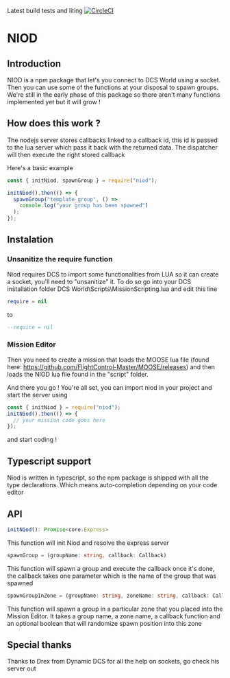 Latest build tests and liting
[![CircleCI](https://circleci.com/gh/Ked57/NIOD.svg?style=svg)](https://circleci.com/gh/Ked57/NIOD)

# NIOD

## Introduction

NIOD is a npm package that let's you connect to DCS World using a socket. Then you can use some of the functions at your disposal to spawn groups. We're still in the early phase of this package so there aren't many functions implemented yet but it will grow !

## How does this work ?

The nodejs server stores callbacks linked to a callback id, this id is passed to the lua server which pass it
back with the returned data. The dispatcher will then execute the right stored callback

Here's a basic example

```javascript
const { initNiod, spawnGroup } = require("niod");

initNiod().then(() => {
  spawnGroup("template_group", () =>
    console.log("your group has been spawned")
  );
});
```

## Instalation

### Unsanitize the require function

Niod requires DCS to import some functionalities from LUA so it can create a socket, you'll need to "unsanitize" it. To do so go into your DCS installation folder DCS World\Scripts\MissionScripting.lua and edit this line

```lua
require = nil
```

to

```lua
--require = nil
```

### Mission Editor

Then you need to create a mission that loads the MOOSE lua file (found here: https://github.com/FlightControl-Master/MOOSE/releases) and then loads the NIOD lua file found in the "script" folder.

And there you go ! You're all set, you can import niod in your project and start the server using

```javascript
const { initNiod } = require("niod");
initNiod().then(() => {
  // your mission code goes here
});
```

and start coding !

## Typescript support

Niod is written in typescript, so the npm package is shipped with all the type declarations. Which means auto-completion depending on your code editor

## API

```typescript
initNiod(): Promise<core.Express>
```

This function will init Niod and resolve the express server

```typescript
spawnGroup = (groupName: string, callback: Callback)
```

This function will spawn a group and execute the callback once it's done, the callback takes one parameter which is the name of the group that was spawned

```typescript
spawnGroupInZone = (groupName: string, zoneName: string, callback: Callback, randomize?: boolean)
```

This function will spawn a group in a particular zone that you placed into the Mission Editor. It takes a group name, a zone name, a callback function and an optional boolean that will randomize spawn position into this zone

## Special thanks

Thanks to Drex from Dynamic DCS for all the help on sockets, go check his server out
